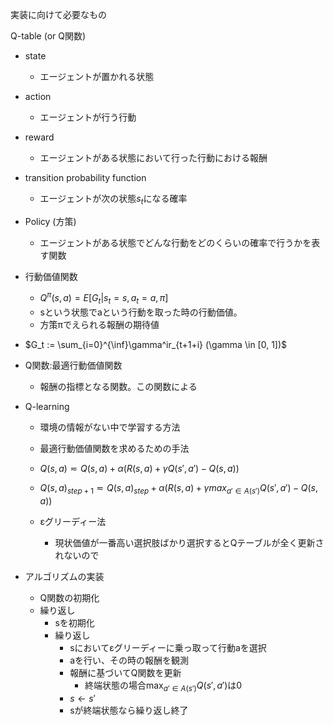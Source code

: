 実装に向けて必要なもの

Q-table (or Q関数)

- state
  - エージェントが置かれる状態
- action
  - エージェントが行う行動
- reward
  - エージェントがある状態において行った行動における報酬
- transition probability function
  - エージェントが次の状態$s_t$になる確率
- Policy (方策)
  - エージェントがある状態でどんな行動をどのくらいの確率で行うかを表す関数 

- 行動価値関数 
  - $Q^\pi(s, a) = E[G_t|s_t = s, a_t = a, \pi]$
  - sという状態でaという行動を取った時の行動価値。
  - 方策πでえられる報酬の期待値

- $G_t := \sum_{i=0}^{\inf}\gamma^ir_{t+1+i}  (\gamma \in [0, 1])$  

- Q関数:最適行動価値関数
  - 報酬の指標となる関数。この関数による


- Q-learning
  - 環境の情報がない中で学習する方法
  - 最適行動価値関数を求めるための手法
  - $Q(s, a) \eqsim Q(s, a) + \alpha(R(s,a ) + \gamma Q(s', a') - Q(s,a))$
  - $Q(s,a)_{step+1} \eqsim Q(s,a)_{step} + \alpha(R(s,a) + \gamma max_{a' \in A(s')} Q(s', a') - Q(s,a))$

  - εグリーディー法
    - 現状価値が一番高い選択肢ばかり選択するとQテーブルが全く更新されないので

- アルゴリズムの実装
  - Q関数の初期化
  - 繰り返し
    - sを初期化
    - 繰り返し
        - sにおいてεグリーディーに乗っ取って行動aを選択
        - aを行い、その時の報酬を観測
        - 報酬に基づいてQ関数を更新
          - 終端状態の場合$\max_{a' \in A(s')} Q(s', a')$は0
        - $s \leftarrow s'$ 
        - sが終端状態なら繰り返し終了

        